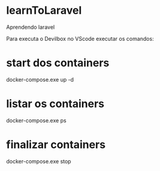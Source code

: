 # learnToLaravel
Aprendendo laravel

Para executa o Devilbox no VScode executar os comandos:

# start dos containers
  docker-compose.exe up -d

# listar os containers
  docker-compose.exe ps
  
# finalizar containers
  docker-compose.exe stop
